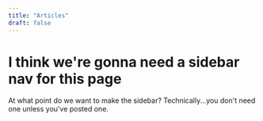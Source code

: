 ```yaml
---
title: "Articles"
draft: false
---
```


# I think we're gonna need a sidebar nav for this page
At what point do we want to make the sidebar? Technically...you don't need one unless you've posted one.